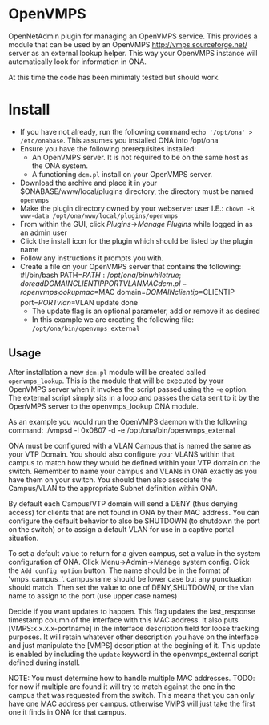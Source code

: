 OpenVMPS
========

OpenNetAdmin plugin for managing an OpenVMPS service. This provides a module that can be used by an OpenVMPS http://vmps.sourceforge.net/ server as an external lookup helper.  This way your OpenVMPS instance will automatically look for information in ONA.

At this time the code has been minimaly tested but should work.

Install
=======

  * If you have not already, run the following command `echo '/opt/ona' > /etc/onabase`.  This assumes you installed ONA into /opt/ona 
  * Ensure you have the following prerequisites installed:
    * An OpenVMPS server. It is not required to be on the same host as the ONA system.
    * A functioning `dcm.pl` install on your OpenVMPS server.
  * Download the archive and place it in your $ONABASE/www/local/plugins directory, the directory must be named `openvmps`
  * Make the plugin directory owned by your webserver user I.E.: `chown -R www-data /opt/ona/www/local/plugins/openvmps`
  * From within the GUI, click _Plugins->Manage Plugins_ while logged in as an admin user
  * Click the install icon for the plugin which should be listed by the plugin name 
  * Follow any instructions it prompts you with.
  * Create a file on your OpenVMPS server that contains the following:
    #!/bin/bash
    PATH=$PATH:/opt/ona/bin
    while true; do
            read DOMAIN CLIENTIP PORT VLAN MAC
            dcm.pl -r openvmps_lookup mac=$MAC domain=$DOMAIN clientip=$CLIENTIP port=$PORT vlan=$VLAN update
    done
    * The update flag is an optional parameter, add or remove it as desired
    * In this example we are creating the following file: `/opt/ona/bin/openvmps_external`

Usage
-----

After installation a new `dcm.pl` module will be created called `openvmps_lookup`.  This is the module that will be executed by your OpenVMPS server when it invokes the script passed using the `-e` option.  The external script simply sits in a loop and passes the data sent to it by the OpenVMPS server to the openvmps_lookup ONA module.

As an example you would run the OpenVMPS daemon with the following command:
    ./vmpsd -l 0x0807 -d -e /opt/ona/bin/openvmps_external

ONA must be configured with a VLAN Campus that is named the same as your VTP Domain. You should also configure your VLANS within that campus to match how they would be defined within your VTP domain on the switch. Remember to name your campus and VLANs in ONA exactly as you have them on your switch. You should then also associate the Campus/VLAN to the appropriate Subnet definition within ONA.

By default each Campus/VTP domain will send a DENY (thus denying access) for clients that are not found in ONA by their MAC address. You can configure the default behavior to also be SHUTDOWN (to shutdown the port on the switch) or to assign a default VLAN for use in a captive portal situation.

To set a default value to return for a given campus, set a value in the system configuration of ONA. Click Menu->Admin->Manage system config.  Click the `Add config option` button.  The name should be in the format of 'vmps_campus_<campusname>'. campusname should be lower case but any punctuation should match. Then set the value to one of DENY,SHUTDOWN, or the vlan name to assign to the port (use upper case names)

Decide if you want updates to happen. This flag updates the last_response timestamp column of the interface with this MAC address. It also puts [VMPS:x.x.x.x-portname] in the interface description field for loose tracking purposes. It will retain whatever other description you have on the interface and just manipulate the [VMPS] description at the begining of it. This update is enabled by including the `update` keyword in the openvmps_external script defined during install.

NOTE: You must determine how to handle multiple MAC addresses. TODO: for now if multiple are found it will try to match against the one in the campus that was requested from the switch. This means that you can only have one MAC address per campus. otherwise VMPS will just take the first one it finds in ONA for that campus.
